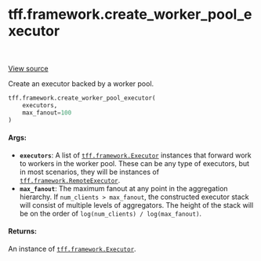 <div itemscope itemtype="http://developers.google.com/ReferenceObject">
<meta itemprop="name" content="tff.framework.create_worker_pool_executor" />
<meta itemprop="path" content="Stable" />
</div>

# tff.framework.create_worker_pool_executor

<table class="tfo-notebook-buttons tfo-api" align="left">
</table>

<a target="_blank" href="http://github.com/tensorflow/federated/tree/master/tensorflow_federated/python/core/impl/executor_stacks.py">View
source</a>

Create an executor backed by a worker pool.

```python
tff.framework.create_worker_pool_executor(
    executors,
    max_fanout=100
)
```

<!-- Placeholder for "Used in" -->

#### Args:

*   <b>`executors`</b>: A list of
    <a href="../../tff/framework/Executor.md"><code>tff.framework.Executor</code></a>
    instances that forward work to workers in the worker pool. These can be any
    type of executors, but in most scenarios, they will be instances of
    <a href="../../tff/framework/RemoteExecutor.md"><code>tff.framework.RemoteExecutor</code></a>.
*   <b>`max_fanout`</b>: The maximum fanout at any point in the aggregation
    hierarchy. If `num_clients > max_fanout`, the constructed executor stack
    will consist of multiple levels of aggregators. The height of the stack will
    be on the order of `log(num_clients) / log(max_fanout)`.

#### Returns:

An instance of
<a href="../../tff/framework/Executor.md"><code>tff.framework.Executor</code></a>.
